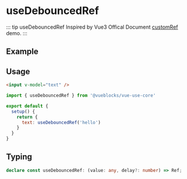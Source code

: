# useDebouncedRef

::: tip useDebouncedRef
Inspired by Vue3 Offical Document [customRef](https://v3.cn.vuejs.org/api/refs-api.html#customref) demo.
:::

## Example

<ClientOnly>
  <UseDebouncedRef />
</ClientOnly>

## Usage

```html
<input v-model="text" />
```

```js
import { useDebouncedRef } from '@vueblocks/vue-use-core'

export default {
  setup() {
    return {
      text: useDebouncedRef('hello')
    }
  }
}
```

## Typing

```ts
declare const useDebouncedRef: (value: any, delay?: number) => Ref;
```
